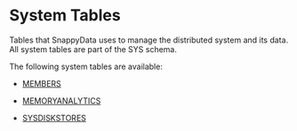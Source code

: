 # System Tables

Tables that SnappyData uses to manage the distributed system and its data. All system tables are part of the SYS schema.

The following system tables are available:

* [MEMBERS](members.md)

* [MEMORYANALYTICS](memoryanalytics.md)

* [SYSDISKSTORES](sysdiskstores.md)